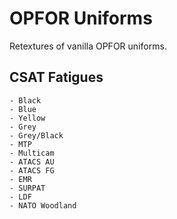 # OPFOR Uniforms
Retextures of vanilla OPFOR uniforms.

## CSAT Fatigues
	- Black
	- Blue
	- Yellow
	- Grey
	- Grey/Black
	- MTP
	- Multicam
	- ATACS AU
	- ATACS FG
	- EMR
	- SURPAT
	- LDF
	- NATO Woodland
	
	
	
	
	